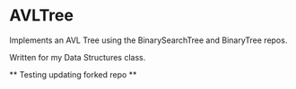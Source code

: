 # AVLTree

Implements an AVL Tree using the BinarySearchTree and BinaryTree repos.

Written for my Data Structures class.

 ** Testing updating forked repo **
